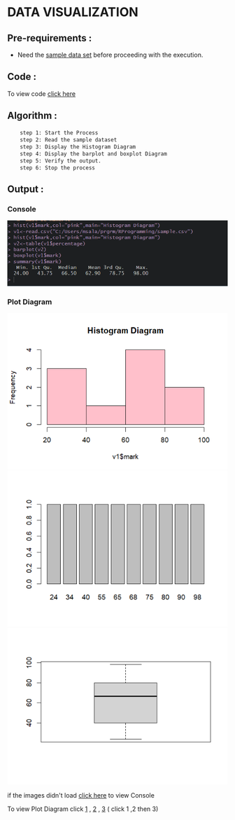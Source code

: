 # DATA VISUALIZATION

## Pre-requirements :
 * Need the [sample data set](./sample.csv) before proceeding with  the execution.

## Code :

To view code [click here](./DATA%20VISUALIZATION.R)

## Algorithm :


```Algorithm
    step 1: Start the Process
    step 2: Read the sample dataset
    step 3: Display the Histogram Diagram
    step 4: Display the barplot and boxplot Diagram
    step 5: Verify the output.
    step 6: Stop the process
```

## Output :

### Console

![Console](./output.png)



### Plot Diagram

![Image](./Rplot01.png)
![Image](./Rplot02.png)
![Image](./Rplot03.png)

if the images didn't load [click here](./output.png) to view Console

To view Plot Diagram click [1](./Rplot01.png) , [2](./Rplot02.png) , [3](./Rplot03.png) ( click 1 ,2 then 3)  